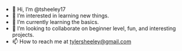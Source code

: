 - 👋 Hi, I’m @tsheeley17
- 👀 I’m interested in learning new things. 
- 🌱 I’m currently learning the basics.
- 💞️ I’m looking to collaborate on beginner level, fun, and interesting projects.
- 📫 How to reach me at tylersheeley@gmail.com
<!---
tsheeley17/tsheeley17 is a ✨ special ✨ repository because its `README.md` (this file) appears on your GitHub profile.
You can click the Preview link to take a look at your changes.
--->
